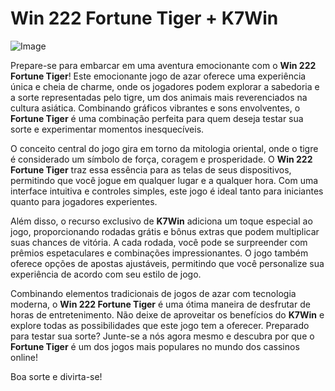 # Win 222 Fortune Tiger + K7Win

![Image](https://github.com/user-attachments/assets/b9de9dee-b60e-46a0-9e49-3c6ca594ed6f)

Prepare-se para embarcar em uma aventura emocionante com o **Win 222 Fortune Tiger**! Este emocionante jogo de azar oferece uma experiência única e cheia de charme, onde os jogadores podem explorar a sabedoria e a sorte representadas pelo tigre, um dos animais mais reverenciados na cultura asiática. Combinando gráficos vibrantes e sons envolventes, o **Fortune Tiger** é uma combinação perfeita para quem deseja testar sua sorte e experimentar momentos inesquecíveis.

O conceito central do jogo gira em torno da mitologia oriental, onde o tigre é considerado um símbolo de força, coragem e prosperidade. O **Win 222 Fortune Tiger** traz essa essência para as telas de seus dispositivos, permitindo que você jogue em qualquer lugar e a qualquer hora. Com uma interface intuitiva e controles simples, este jogo é ideal tanto para iniciantes quanto para jogadores experientes.

Além disso, o recurso exclusivo de **K7Win** adiciona um toque especial ao jogo, proporcionando rodadas grátis e bônus extras que podem multiplicar suas chances de vitória. A cada rodada, você pode se surpreender com prêmios espetaculares e combinações impressionantes. O jogo também oferece opções de apostas ajustáveis, permitindo que você personalize sua experiência de acordo com seu estilo de jogo.

Combinando elementos tradicionais de jogos de azar com tecnologia moderna, o **Win 222 Fortune Tiger** é uma ótima maneira de desfrutar de horas de entretenimento. Não deixe de aproveitar os benefícios do **K7Win** e explore todas as possibilidades que este jogo tem a oferecer. Preparado para testar sua sorte? Junte-se a nós agora mesmo e descubra por que o **Fortune Tiger** é um dos jogos mais populares no mundo dos cassinos online!

Boa sorte e divirta-se!